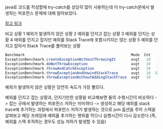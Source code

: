 
java로 코드를 작성할때 try-catch를 상당히 많이 사용하는데 이 try-catch문에서 발생하는 퍼포먼스 문제에 대해 알아보았다.

[참고 링크](https://www.baeldung.com/java-exceptions-performance)

비교 상황
1 예외가 발생하지 않은 상황
2 예외를 던지고 잡는 상황
3 예외를 던지는 상황
4 에외를 던지고 잡지만 예외를 Stack Trace에 포함시키지는 않는 상황
5 예외를 던지고 잡아서 Stack Trace를 풀어보는 상황

``` java
Benchmark                                                 Mode  Cnt    Score   Error  Units
ExceptionBenchmark.createExceptionWithoutThrowingIt       avgt   10   16.605 ± 0.988  ms/op
ExceptionBenchmark.doNotThrowException                    avgt   10    0.047 ± 0.006  ms/op
ExceptionBenchmark.throwAndCatchException                 avgt   10   16.449 ± 0.304  ms/op
ExceptionBenchmark.throwExceptionAndUnwindStackTrace      avgt   10  326.560 ± 4.991  ms/op
ExceptionBenchmark.throwExceptionWithoutAddingStackTrace  avgt   10    1.185 ± 0.015  ms/op
```

예외가 발생하지 않은 상황은 당연히 속도가 가장 빨르다.

예외를 던지고 잡는 상황과, 던지기만한 상황을 비교해보면 둘의 수행시간이 비슷하다 -> 잡는 곳에서 발생하는 퍼포먼스 저하는 미미하다 -> 생성하고 해당 예외를 stack trace에 추가하는 과정에서 퍼포먼스 저하가 발생하는 것으로 jvm 옵션을 주어 스택을 살펴보고 해당 프레임에 예외를 추가하는 행위를 막으니 실행시간이 다시 감소한다.(즉,예외를 스택 추적하는 경우도 성능 저하가 발생할 수 있음)



